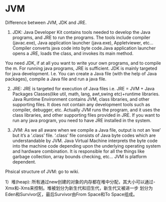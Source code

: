 # JVM

Difference between JVM, JDK and JRE.

  1. JDK: Java Developer Kit contains tools needed to develop the Java programs, and JRE to run the programs. The tools include
  compiler (javac.exe), Java application launcher (java.exe), Appletviewer, etc… Compiler converts java code into byte code.Java   application launcher opens a JRE, loads the class, and invokes its main method.
  
  
  You need JDK, if at all you want to write your own programs, and to compile the m. For running java programs, JRE is
  sufficient. JDK is mainly targeted for java development. I.e. You can create a Java file (with the help
  of Java packages), compile a Java file and run a java file.


  2. JRE:  JRE is targeted for execution of Java files i.e. JRE = JVM + Java Packages Classes(like util, math, lang,
  awt,swing etc)+runtime libraries.  Java Runtime Environment contains JVM, class libraries, and other supporting files. It does
  not contain any development tools such as compiler, debugger, etc. Actually JVM runs the program, and it uses the class
  libraries, and other supporting files provided in JRE. If you want to run any java program, you need to have JRE installed in
  the system.
  
  3. JVM:  As we all aware when we compile a Java file, output is not an ‘exe’ but it’s a ‘.class’ file. ‘.class’ file consists
  of Java byte codes which are understandable by JVM. Java Virtual Machine interprets the byte code into the machine code
  depending upon the underlying operating system and hardware combination. It is responsible for all the things like garbage
  collection, array bounds checking, etc… JVM is platform dependent.

Phsical structure of JVM: go to wiki.

1）堆(heap): 所有通过new创建的对象的内存都在堆中分配，其大小可以通过-Xmx和-Xms来控制。堆被划分为新生代和旧生代，新生代又被进一步    划分为Eden和Survivor区，最后Survivor由From Space和To Space组成。
    
  
